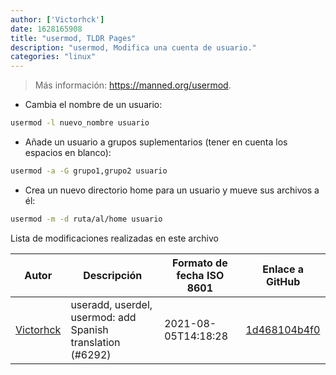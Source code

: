 ```yaml
---
author: ['Victorhck']
date: 1628165908
title: "usermod, TLDR Pages"
description: "usermod, Modifica una cuenta de usuario."
categories: "linux"
---
```

> Más información: <https://manned.org/usermod>.

- Cambia el nombre de un usuario:

```bash
usermod -l nuevo_nombre usuario
```

- Añade un usuario a grupos suplementarios (tener en cuenta los espacios en blanco):

```bash
usermod -a -G grupo1,grupo2 usuario
```

- Crea un nuevo directorio home para un usuario y mueve sus archivos a él:

```bash
usermod -m -d ruta/al/home usuario
```
Lista de modificaciones realizadas en este archivo


Autor | Descripción | Formato de fecha ISO 8601 | Enlace a GitHub
------|-----|-----|-----
[Victorhck](mailto:victorhck@mailbox.org) | useradd, userdel, usermod: add Spanish translation (#6292) | 2021-08-05T14:18:28 | [1d468104b4f0](https://github.com/tldr-pages/tldr/commit/1d468104b4f0f7c0818b093b3c1998039cd906e2)

